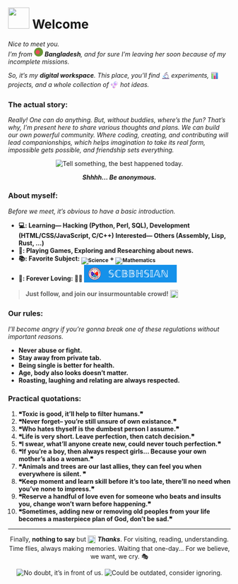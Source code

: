 # <img width="48" height="48" src="https://www.slackmojis.com/emojis/8809-wave_hello/download"/> __Welcome__


*Nice to meet you. <br/> I’m from <img width="20" height="20" src="https://www.github.com/devwithsd1/devwithsd1/raw/refs/heads/main/national-flag.png"/> __Bangladesh__, and for sure I’m leaving her soon because of my incomplete missions.*

*So, it’s my __digital workspace__. This place, you’ll find <sub><img width="18" height="18" src="https://www.github.com/microsoft/fluentui-emoji/raw/refs/heads/main/assets/Microscope/Color/microscope_color.svg"/></sub> experiments, <sub><img width="18" height="18" src="https://www.github.com/microsoft/fluentui-emoji/raw/refs/heads/main/assets/Bar%20chart/Color/bar_chart_color.svg"/></sub> projects, and a whole collection of <sub><img width="18" height="18" src="https://www.github.com/microsoft/fluentui-emoji/raw/refs/heads/main/assets/Bubbles/Color/bubbles_color.svg"/></sub> hot ideas.*


### __The actual story:__
*Really! One can do anything. But, without buddies, where’s the fun? That’s why, I’m present here to share various thoughts and plans. We can build our own powerful community. Where coding, creating, and contributing will lead companionships, which helps imagination to take its real form, impossible gets possible, and friendship sets everything.*

<div align="center"><img alt="Tell something, the best happened today." src="https://em-content.zobj.net/source/joypixels-animations/366/globe-showing-americas_1f30e.gif"/><p><em><b>Shhhh... Be anonymous.</b></em></p></div>

### __About myself:__
*Before we meet, it’s obvious to have a basic introduction.*
- **&#128187;: Learning— Hacking (Python, Perl, SQL), Development (HTML/CSS/JavaScript, C/C++) Interested— Others (Assembly, Lisp, Rust, ...)**
- **&#127923;: Playing Games, Exploring and Researching about news.**
- **&#128218;: Favorite Subject: <sub><img width="18" height="18" alt="Science" src="https://em-content.zobj.net/source/lg/307/lab-coat_1f97c.png"/></sub> + <sub><img width="18" height="18" alt="Mathematics" src="https://em-content.zobj.net/source/lg/307/abacus_1f9ee.png"/></sub>**
- **&#127979;: Forever Loving: &#127872;&#128271; <a href="https://www.youtube.com/shorts/gebyyCCEK50?si=jSF7c3yzM7v2O_zZ" target="_blank"><sub><img alt="Wrote the chapter." src="https://www.github.com/devwithsd1/devwithsd1/raw/refs/heads/main/special-banner.svg"/></sub></a>**

> **Just follow, and join our insurmountable crowd! <sub><img width="18" height="18" src="https://em-content.zobj.net/source/apple/126/smiling-face-with-horns_1f608.png"/></sub>**

### __Our rules:__
*I’ll become angry if you’re gonna break one of these regulations without important reasons.*
- **Never abuse or fight.**
- **Stay away from private tab.**
- **Being single is better for health.**
- **Age, body also looks doesn’t matter.**
- **Roasting, laughing and relating are always respected.**

### __Practical quotations:__
1. **❝Toxic is good, it’ll help to filter humans.❞**
2. **❝Never forget– you’re still unsure of own existance.❞**
3. **❝Who hates thyself is the dumbest person I assume.❞**
4. **❝Life is very short. Leave perfection, then catch decision.❞**
5. **❝I swear, what’ll anyone create new, could never touch perfection.❞**
6. **❝If you’re a boy, then always respect girls... Because your own mother’s also a woman.❞**
7. **❝Animals and trees are our last allies, they can feel you when everywhere is silent. ❞**
8. **❝Keep moment and learn skill before it’s too late, there’ll no need when you’ve none to impress.❞**
9. **❝Reserve a handful of love even for someone who beats and insults you, change won’t warn before happening.❞**
10. **❝Sometimes, adding new or removing old peoples from your life becomes a masterpiece plan of God, don’t be sad.❞**

___

<p align="center">Finally, <b>nothing to say</b> but <sub><img width="18" height="18" src="https://www.slackmojis.com/emojis/833-handshake/download"/></sub> <b><i>Thanks</i></b>. For visiting, reading, understanding. Time flies, always making memories. Waiting that one-day... For we believe, we want, we cry. &#127917;</p>
<p align="center"><img alt="No doubt, it’s in front of us." src="https://cdn.rawgit.com/sindresorhus/awesome/d7305f38d29fed78fa85652e3a63e154dd8e8829/media/badge.svg"/> <img alt="Could be outdated, consider ignoring." src="https://img.shields.io/badge/Profile_Edited-3_October%2C_2025-000?style=social"/></p>
